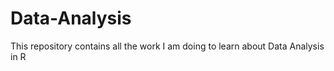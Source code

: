 # Data-Analysis

This repository contains all the work I am doing to learn about Data Analysis in R
